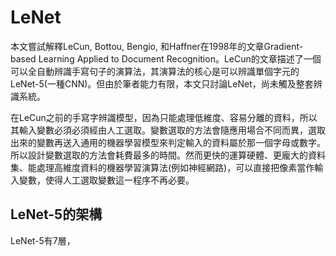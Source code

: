 # LeNet

本文嘗試解釋LeCun, Bottou, Bengio, 和Haffner在1998年的文章Gradient-based Learning Applied to Document Recognition。LeCun的文章描述了一個可以全自動辨識手寫句子的演算法，其演算法的核心是可以辨識單個字元的LeNet-5(一種CNN)。但由於筆者能力有限，本文只討論LeNet，尚未觸及整套辨識系統。

在LeCun之前的手寫字辨識模型，因為只能處理低維度、容易分離的資料，所以其輸入變數必須必須經由人工選取。變數選取的方法會隨應用場合不同而異，選取出來的變數再送入通用的機器學習模型來判定輸入的資料屬於那一個字母或數字。所以設計變數選取的方法會耗費最多的時間。然而更快的運算硬體、更龐大的資料集、能處理高維度資料的機器學習演算法(例如神經網路)，可以直接把像素當作輸入變數，使得人工選取變數這一程序不再必要。

## LeNet-5的架構

LeNet-5有7層，
